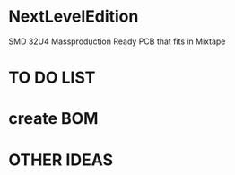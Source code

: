 NextLevelEdition
================

SMD 32U4 Massproduction Ready PCB that fits in Mixtape

TO DO LIST
================

# create BOM
#
#


OTHER IDEAS
================




